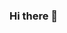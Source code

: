 ### Hi there 👋

<!--
**sarmitamajumdar/sarmitamajumdar** is a ✨ _special_ ✨ repository because its `README.md` (this file) appears on your GitHub profile.

Here are some ideas to get you started:

- 🔭 I am a Data Science Consultant with experience in data analytics, and machine learning. With a passion for uncovering insights from data, I specialize in building automated pipelines, business intelligence dashboards, and predictive models. I am focused on fully transitioning into data science. 
- 🔍 Exploring opportunities in data science and analytics.
- 📊 Experienced in ClickHouse, Power BI, SQL, and Python.
- 🤝 Open to collaborations on real-world analytics projects.

### 🛠️ Tech Stack & Skills

- Programming & Data: Python, SQL, Pandas, NumPy, Scikit-learn, XGBoost

- Databases: ClickHouse, PostgreSQL, SQL

- Visualization: Power BI, Matplotlib, Seaborn, MS-Excel

- Web Scraping & Automation: BeautifulSoup, Selenium

### Machine Learning: Supervised & Unsupervised Learning. Causal Inference
#### Featured Projects

🔹 Insurance Report Generation for SAAS Subscriptions.

- Automated data pipeline for extracting, cleaning, and analyzing insurance claims & premium data.

- Integrated ClickHouse for fast queries and built a Power BI dashboard.

- Applied XGBoost for premium trend forecasting.

🔹 IBSN Charity Donation Analysis

Developed a donation prediction model to identify high-value donors.

Used classification algorithms (Logistic Regression, Random Forest).

📈 GitHub Stats



📫 Connect With Me

💼 LinkedIn: Your Profile

📩 Email: Your Email

🌐 Portfolio: [Coming Soon!]

💡 Let's collaborate on impactful data science projects! 🚀


-->
